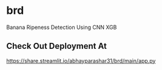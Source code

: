 # brd
Banana Ripeness Detection Using CNN XGB

## Check Out Deployment At
https://share.streamlit.io/abhayparashar31/brd/main/app.py

